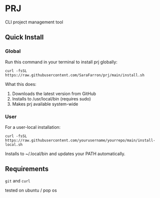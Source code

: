 # PRJ
CLI project management tool

## Quick Install

### Global
Run this command in your terminal to install prj globally:

```shell
curl -fsSL https://raw.githubusercontent.com/SaraFarron/prj/main/install.sh
```

What this does:
1. Downloads the latest version from GitHub
2. Installs to /usr/local/bin (requires sudo)
3. Makes prj available system-wide

### User
For a user-local installation:

```shell
curl -fsSL https://raw.githubusercontent.com/yourusername/yourrepo/main/install-local.sh
```
Installs to ~/.local/bin and updates your PATH automatically.

## Requirements
`git` and `curl`

tested on ubuntu / pop os
